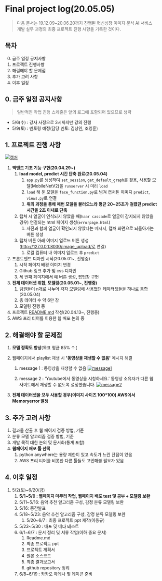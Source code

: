 # Final project log(20.05.05)

> 다음 문서는 19.12.09~20.06.20까지 진행된 혁신성장 이미지 분석 AI  서비스 개발 실무 과정의 최종 프로젝트 진행 사항을 기록한 것이다.

 

## 목차

0. 금주 일정 공지사항
1. 프로젝트 진행사항
2. 해결해야 할 문제점 
3. 추가 고려 사항
4. 이후 일정



## 0. 금주 일정 공지사항

> 일반적인 작업 진행 스케줄은 앞의 로그에 포함되어 있으므로 생략

- 5/6(수) : 강사 사정으로 3시까지만 강의 진행
- 5/9(토) : 멘토링 예정(담당 멘토: 김상인, 조영훈)



## 1. 프로젝트 진행 사항

[![캡처](https://user-images.githubusercontent.com/58945760/80307234-afdc8b80-8802-11ea-80a5-afb28bdfbb1f.PNG)](https://user-images.githubusercontent.com/58945760/80307234-afdc8b80-8802-11ea-80a5-afb28bdfbb1f.PNG)

1. **백엔드 기초 기능 구현(20.04.29~)**
   1. **load model, predict 시간 단축 완료(20.05.04)**
      1. `app.py`를 생성하여 `set_session`, `get_default_graph`를 활용, 사용할 모델(MobileNetV2)을 `runserver`  시 미리 `load` 
      2. `load` 해 둔 모델을 `face_function.py`로 넘겨 캡처된 이미지 `predict`, `views.py`로 연결 
      3. **위의 과정을 통해 매번 모델을 불러오느라 평균 20~25초가 걸렸던 predict 시간을 2초 이내로 단축**
   2. 캡쳐 시 얼굴이 인식되지 않았을 때(`haar cascade`로 얼굴이 감지되지 않았을 경우) 연결되는 html 페이지 생성(`errorpage.html`)
      1. 사진과 함께 얼굴이 확인되지 않았다는 메시지, 캡쳐 화면으로 되돌아가는 버튼 생성
   3. 캡처 버튼 아래 이미지 업로드 버튼 생성(http://127.0.0.1:8000/image_upload/로 연결) 
      1. 로컬 컴퓨터 내 이미지 업로드 후 `predict`
2. 프론트엔드 디자인 시작(20.05.01~, 진행중)
   1. 시작 페이지 배경 이미지 변경 
   2. Github 링크 추가 및 css 디자인
   3. 세 번째 페이지에서 예 버튼 생성, 팝업창 구현
3. **전체 데이터셋 취합, 모델링(20.05.01~, 진행중)**
   1. 팀원들이 n개로 나누어 각자 모델링에 사용했던 데이터셋들을 하나로 통합(20.05.04)
   2. 총 데이터 수 약 6만 장
   3. 모델링 진행 중 
4. 프로젝트 [README.md](https://github.com/dannylee93/Emotion-Recognition/blob/master/README.md#emotion-recognition) 작성(20.04.13~, 진행중)
5. AWS 프리 티어를 이용한 웹 배포 논의 중 



## 2. 해결해야 할 문제점

1. **모델 정확도 향상**(목표 평균 85% ↑ )

2. 웹페이지에서 playlist 재생 시 **'동영상을 재생할 수 없음'** 메시지 해결
   1. message 1 : 동영상을 재생할 수 없음 
   [![message1](https://user-images.githubusercontent.com/58945760/80307257-ca166980-8802-11ea-8e6a-f917c083a75a.PNG)](https://user-images.githubusercontent.com/58945760/80307257-ca166980-8802-11ea-8e6a-f917c083a75a.PNG)
   
   2. message 2 : 'Youtube에서 동영상을 시청하세요.' 동영상 소유자가 다른 웹사이트에서 재생할 수 없도록 설정했습니다.
   [![message2](https://user-images.githubusercontent.com/58945760/80307311-2d080080-8803-11ea-9b75-02cd9c5c9398.PNG)](https://user-images.githubusercontent.com/58945760/80307311-2d080080-8803-11ea-9b75-02cd9c5c9398.PNG)


3. **전체 데이터셋을 모두 사용할 경우(이미지 사이즈 100*100) AWS에서 Memoryerror 발생** 



## 3. 추가 고려 사항

1. 결과물 산출 후 웹 페이지 검증 방법, 기준
2. 분류 모델 알고리즘 검증 방법, 기준
3. 개발 목적 대한 논의 및 문서화(통계 포함)
4. **웹페이지 배포 툴 선택**
   1. python anywhere는 용량 제한이 있고 속도가 느린 단점이 있음
   2. AWS 프리 티어를 비롯한 다른 툴들도 고민해볼 필요가 있음



## 4. 이후 일정

1. 5/2(토)~6/20(금)
   1. **5/1~5/9 : 웹페이지 마무리 작업, 웹페이지 배포 test 및 공부 + 모델링 보완**
   2. 5/11~5/16: 음악 추천 알고리즘 구성, 감정 분류 모델링 보완
   3. 5/16: 중간발표
   4. 5/18~5/23: 음악 추천 알고리즘 구성, 감정 분류 모델링 보완
      1. 5/20~6/7 : 최종 프로젝트 ppt 제작(이동규)
   5. 5/23~5/30 : 배포 및 베타 테스트
   6. 6/1~6/7 : 문서 정리 및 서류 작업(이하 중요 문서)
      1. Readme.md
      2. 최종 프로젝트 ppt
      3. 프로젝트 계획서
      4. 원본 소스코드
      5. 최종 결과보고서
      6. github repository 정리
   7. 6/8~6/19 : 카카오 아레나 및 데이콘 준비
